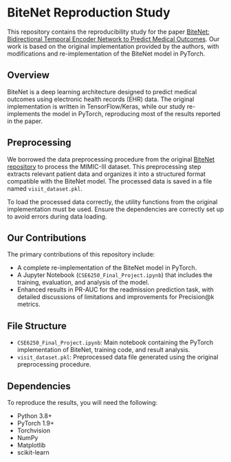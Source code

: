 # BiteNet Reproduction Study

This repository contains the reproducibility study for the paper [BiteNet: Bidirectional Temporal Encoder Network to Predict Medical Outcomes](https://arxiv.org/pdf/2009.13252). Our work is based on the original implementation provided by the authors, with modifications and re-implementation of the BiteNet model in PyTorch.

## Overview

BiteNet is a deep learning architecture designed to predict medical outcomes using electronic health records (EHR) data. The original implementation is written in TensorFlow/Keras, while our study re-implements the model in PyTorch, reproducing most of the results reported in the paper.

## Preprocessing

We borrowed the data preprocessing procedure from the original [BiteNet repository](https://github.com/Xueping/BiteNet) to process the MIMIC-III dataset. This preprocessing step extracts relevant patient data and organizes it into a structured format compatible with the BiteNet model. The processed data is saved in a file named `visit_dataset.pkl`.

To load the processed data correctly, the utility functions from the original implementation must be used. Ensure the dependencies are correctly set up to avoid errors during data loading.

## Our Contributions

The primary contributions of this repository include:
- A complete re-implementation of the BiteNet model in PyTorch.
- A Jupyter Notebook (`CSE6250_Final_Project.ipynb`) that includes the training, evaluation, and analysis of the model.
- Enhanced results in PR-AUC for the readmission prediction task, with detailed discussions of limitations and improvements for Precision@k metrics.

## File Structure

- `CSE6250_Final_Project.ipynb`: Main notebook containing the PyTorch implementation of BiteNet, training code, and result analysis.
- `visit_dataset.pkl`: Preprocessed data file generated using the original preprocessing procedure.

## Dependencies

To reproduce the results, you will need the following:
- Python 3.8+
- PyTorch 1.9+
- Torchvision
- NumPy
- Matplotlib
- scikit-learn
